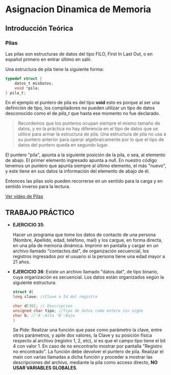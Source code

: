 # Asignacion Dinamica de Memoria

## Introducción Teórica
### Pilas

Las pilas son estructuras de datos del tipo FILO, First In Last Out, o en español primero en entrar último en salir.

Una estructura de pila tiene la siguiente forma:

```c
typedef struct {
    datos_t misDatos;
    void *pila;
} pila_t;
```

En el ejemplo el puntero de pila es del tipo __void__ esto es porque al ser una definición de tipo, los compiladores no pueden utilizar un tipo de datos desconocido como el de *pila_t* que hasta ese momento no fue declarado.

> Recordemos que los punteros ocupan siempre el mismo tamaño de datos, y en la práctica no hay diferencia en el tipo de datos que se utilice para armar la estructura de pila. Una estructura de pila no usa a su puntero anterior para operar algebraicamente por lo que el tipo de datos del puntero queda en segundo lugar. 

El puntero "pila", apunta a la siguiente posición de la pila, o sea, al elemento de abajo. El primer elemento ingresado apunta a null.
En nuestro código tenemos un puntero que apunta siempre al último elemento, el más "nuevo", y este tiene en sus datos la información del elemento de abajo de él.

Entonces las pilas solo pueden recorrerse en un sentido para la carga y en sentido inverso para la lectura.

[Ver video de Pilas](https://youtu.be/N5KYT6z9WYo)

## TRABAJO PRÁCTICO

- __EJERCICIO 35__: 

    Hacer un programa que tome los datos de contacto de una persona (Nombre, Apellido, edad, teléfono, mail) y los cargue, en forma directa, en una pila de memoria dinámica. Imprimir en pantalla y cargar en un archivo llamado "contactos.dat", de organización secuencial, los registros ingresados por el usuario si la persona tiene una edad mayor a 21 años.


- __EJERCICIO 36__: 
    Existe un archivo llamado "datos.dat", de tipo binario, cuya organización es secuencial. Los datos están organizados según la siguiente estructura:   
                                                                                 
    ```c
    struct d{                                                                                            
    long clave; //Clave o Id del registro
    
    char d[30]; // Descripcion                                                                                          
    unsigned char tipo; //Tipo de datos como entero sin signo                                                                                                                                            
    char b; //'A':Alta 'B':Baja                                                                                                                                                                          
    }
    ```
                            
    Se Pide:
    Realizar una función que pase como parámetro la clave, entre otros parámetros, y apile dos valores, la Clave y su posición física respecto 
    al archivo (registro 1, 2, etc), si es que el campo tipo tiene el bit 4 con valor 1. En caso de no encontrarlo mostrar por pantalla "Registro no encontrado".
    La función debe devolver el puntero de pila.
    Realizar el main con varias llamadas a dicha función y proceder a mostrar las descripciones del archivo, mediante la pila como acceso directo, __NO USAR VARIABLES GLOBALES__.             
